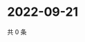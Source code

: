 # 2022-09-21

共 0 条

<!-- BEGIN WEIBO -->
<!-- 最后更新时间 Wed Sep 21 2022 02:07:22 GMT+0800 (China Standard Time) -->

<!-- END WEIBO -->
